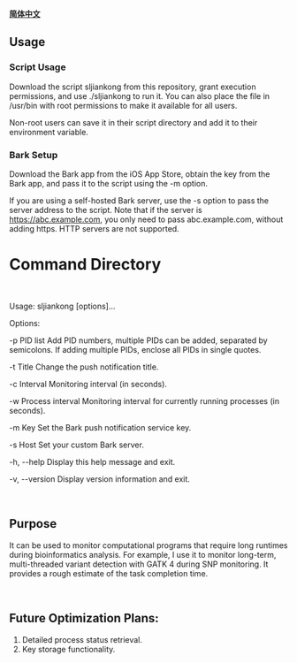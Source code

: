 **[简体中文](https://github.com/Guikong001/PID-Bark-monitor/blob/main/README.md)**

## Usage

### Script Usage

Download the script sljiankong from this repository, grant execution permissions, and use ./sljiankong to run it. You can also place the file in /usr/bin with root permissions to make it available for all users.

Non-root users can save it in their script directory and add it to their environment variable.

### Bark Setup

Download the Bark app from the iOS App Store, obtain the key from the Bark app, and pass it to the script using the -m option.

If you are using a self-hosted Bark server, use the -s option to pass the server address to the script. Note that if the server is https://abc.example.com, you only need to pass abc.example.com, without adding https. HTTP servers are not supported.

# Command Directory

<br/>

Usage: sljiankong [options]...

Options:

  -p PID list    Add PID numbers, multiple PIDs can be added, separated by semicolons. If adding multiple PIDs, enclose all PIDs in single quotes.

  -t Title       Change the push notification title.

  -c Interval    Monitoring interval (in seconds).

  -w Process interval   Monitoring interval for currently running processes (in seconds).

  -m Key         Set the Bark push notification service key.

  -s Host        Set your custom Bark server.

  -h, --help     Display this help message and exit.

  -v, --version  Display version information and exit.

<br/>

## Purpose

It can be used to monitor computational programs that require long runtimes during bioinformatics analysis. For example, I use it to monitor long-term, multi-threaded variant detection with GATK 4 during SNP monitoring. It provides a rough estimate of the task completion time.

<br/>

## Future Optimization Plans:

1. Detailed process status retrieval.
2. Key storage functionality.
